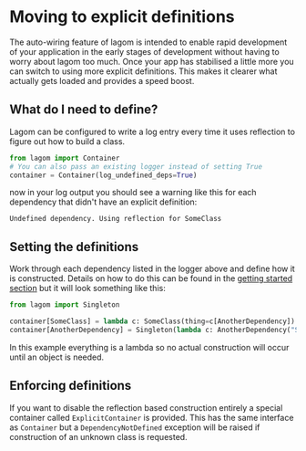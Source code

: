 # Moving to explicit definitions

The auto-wiring feature of lagom is intended to enable rapid
development of your application in the early stages of development without
having to worry about lagom too much. Once your app has stabilised a little
more you can switch to using more explicit definitions. This makes it clearer
what actually gets loaded and provides a speed boost.

## What do I need to define?
Lagom can be configured to write a log entry every time it uses reflection
to figure out how to build a class.

```python
from lagom import Container
# You can also pass an existing logger instead of setting True
container = Container(log_undefined_deps=True)
```

now in your log output you should see a warning like this for each
dependency that didn't have an explicit definition:

```
Undefined dependency. Using reflection for SomeClass
```

## Setting the definitions

Work through each dependency listed in the logger above and define how
it is constructed. Details on how to do this can be found in the
[getting started section](index.md#defining-construction) but it will look something like
this:

```python
from lagom import Singleton

container[SomeClass] = lambda c: SomeClass(thing=c[AnotherDependency])
container[AnotherDependency] = Singleton(lambda c: AnotherDependency("Some Config"))
```

In this example everything is a lambda so no actual construction will occur
until an object is needed.

## Enforcing definitions
If you want to disable the reflection based construction entirely a
special container called `ExplicitContainer` is provided. This has
the same interface as `Container` but a `DependencyNotDefined` exception
will be raised if construction of an unknown class is requested.